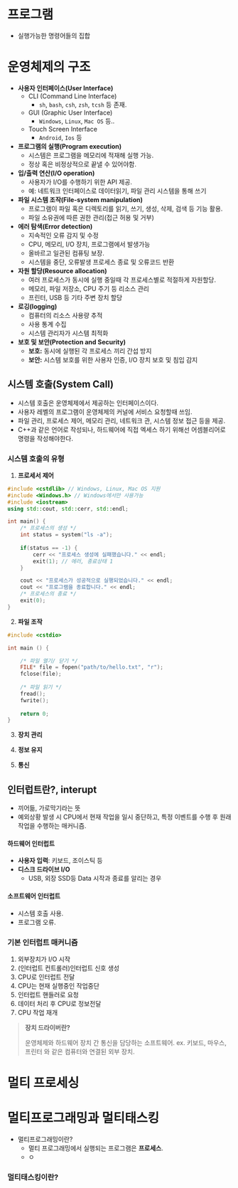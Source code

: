 # 프로그램
- 실행가능한 명령어들의 집합
# 운영체제의 구조
- **사용자 인터페이스(User Interface)**
  - CLI (Command Line Interface)
	- `sh`, `bash`, `csh`, `zsh`, `tcsh` 등 존재.
  - GUI (Graphic User Interface)
	- `Windows`, `Linux`, `Mac OS` 등..
  - Touch Screen Interface
	- `Android`, `Ios` 등 
- **프로그램의 실행(Program execution)**
	- 시스템은 프로그램을 메모리에 적재해 실행 가능.
	- 정상 혹은 비정상적으로 끝낼 수 있어야함.
- **입/출력 연산(I/O operation)**
	- 사용자가 I/O를 수행하기 위한 API 제공. 
	- 예: 네트워크 인터페이스로 데이터읽기, 파일 관리 시스템을 통해 쓰기
- **파일 시스템 조작(File-system manipulation)**
	- 프로그램이 파일 혹은 디렉토리를 읽기, 쓰기, 생성, 삭제, 검색 등 기능 활용.
	- 파일 소유권에 따른 권한 관리(접근 허용 및 거부)
- **에러 탐색(Error detection)**
	- 지속적인 오류 감지 및 수정
	- CPU, 메모리, I/O 장치, 프로그램에서 발생가능
	- 올바르고 일관된 컴퓨팅 보장.
	- 시스템을 중단, 오류발생 프로세스 종료 및 오류코드 반환 
- **자원 할당(Resource allocation)**
	- 여러 프로세스가 동시에 실행 중일때 각 프로세스별로 적절하게 자원할당.
	- 메모리, 파일 저장소, CPU 주기 등 리소스 관리
	- 프린터, USB 등 기타 주변 장치 할당
- **로깅(logging)**
	- 컴퓨터의 리소스 사용량 추적
	- 사용 통계 수집
	- 시스템 관리자가 시스템 최적화 
- **보호 및 보안(Protection and Security)**
	- **보호:** 동시에 실행된 각 프로세스 끼리 간섭 방지 
	- **보안:** 시스템 보호를 위한 사용자 인증, I/O 장치 보호 및 침입 감지

 
## 시스템 호출(System Call)

- 시스템 호출은 운영체제에서 제공하는 인터페이스이다.
- 사용자 레벨의 프로그램이 운영체제의 커널에 서비스 요청할때 쓰임.
- 파일 관리, 프로세스 제어, 메모리 관리, 네트워크 관, 시스템 정보 접근 등을 제공.
- C++과 같은 언어로 작성되나, 하드웨어에 직접 엑세스 하기 위해선 어셈블리어로 명령을 작성해야한다.

### 시스템 호출의 유형
1. **프로세서 제어**
```cpp
#include <cstdlib> // Windows, Linux, Mac OS 지원
#include <Windows.h> // Windows에서만 사용가능
#include <iostream>
using std::cout, std::cerr, std::endl;

int main() {
	/* 프로세스의 생성 */
	int status = system("ls -a");
	
	if(status == -1) {
		cerr << "프로세스 생성에 실패했습니다." << endl;
		exit(1); // 에러, 종료상태 1
	}

	cout << "프로세스가 성공적으로 실행되었습니다." << endl;
	cout << "프로그램을 종료합니다." << endl;
	/* 프로세스의 종료 */
	exit(0);
}
```
2. **파일 조작**

```cpp
#include <cstdio>

int main () {

	/* 파일 열기/ 닫기 */
	FILE* file = fopen("path/to/hello.txt", "r");
	fclose(file);
	
	/* 파일 읽기 */
	fread();
	fwrite();
	
	return 0;
}

```


3. **장치 관리**
	
1. **정보 유지**
2. **통신**


## 인터럽트란?, interupt 

- 끼어듦, 가로막기라는 뜻
- 예외상황 발생 시 CPU에서 현재 작업을 일시 중단하고, 특정 이벤트를 수행 후 원래 작업을 수행하는 매커니즘.

#### 하드웨어 인터럽트
- **사용자 입력**: 키보드, 조이스틱 등
- **디스크 드라이브 I/O**
	+ USB, 외장 SSD등 Data 시작과 종료를 알리는 경우
#### 소프트웨어 인터럽트
- 시스템 호출 사용.
- 프로그램 오류.

### 기본 인터럽트 매커니즘

1. 외부장치가 I/O 시작
2. (인터럽트 컨트롤러)인터럽트 신호 생성
3. CPU로 인터럽트 전달 
4. CPU는 현재 실행중인 작업중단
5. 인터럽트 핸들러로 요청
6. 데이터 처리 후 CPU로 정보전달
7. CPU 작업 재개


> **장치 드라이버란?**
>   
> 운영체제와 하드웨어 장치 간 통신을 담당하는 소프트웨어.
> ex. 키보드, 마우스, 프린터 와 같은 컴퓨터와 연결된 외부 장치.


# 멀티 프로세싱


# 멀티프로그래밍과 멀티태스킹

-  멀티프로그래밍이란?
	- 멀티 프로그래밍에서 실행되는 프로그램은 **프로세스**.
	- ㅇ 
	

### 멀티태스킹이란?
